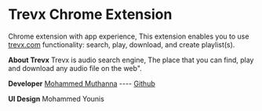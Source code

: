 # Trevx Chrome Extension


Chrome extension with app experience, This extension enables you to use [trevx.com](http://trevx.com/) functionality: search, play, download, and create playlist(s).


**About Trevx**
Trevx is audio search engine, The place that you can find, play and download any audio file on the web".

**Developer**
[Mohammed Muthanna](http://mohd.im) ---- [Github](https://github.com/mohdmuthanna)

**UI Design**
Mohammed Younis
